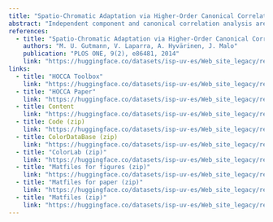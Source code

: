 ```yaml
---
title: "Spatio-Chromatic Adaptation via Higher-Order Canonical Correlation Analysis of Natural Images"
abstract: "Independent component and canonical correlation analysis are twogeneral-purpose statistical methods with wide applicability. Inneuroscience, independent component analysis of chromatic naturalimages explains the spatio-chromatic structure of primary corticalreceptive fields in terms of properties of the visual environment.Canonical correlation analysis explains similarly chromatic adaptationto different illuminations. But, as we show in this paper, neither ofthe two methods generalizes well to explain both spatio-chromaticprocessing and adaptation at the same time. We propose a statisticalmethod which combines the desirable properties of independent componentand canonical correlation analysis: It finds independent components ineach data set which, across the two data sets, are related to eachother via linear or higher-order correlations. The new method is aswidely applicable as canonical correlation analysis, and also to morethan two data sets. We call it higher-order canonical correlationanalysis. When applied to chromatic natural images, we found that itprovides a single (unified) statistical framework which accounts forboth spatio-chromatic processing and adaptation. Filters withspatio-chromatic tuning properties as in the primary visual cortexemerged and corresponding-colors psychophysics was reproducedreasonably well. We used the new method to make a theory-driventestable prediction on how the neural response to colored patternsshould change when the illumination changes. We predict shifts in theresponses which are comparable to the shifts reported for chromaticcontrast habituation."
references:
  - title: "Spatio-Chromatic Adaptation via Higher-Order Canonical Correlation Analysis of Natural Images"
    authors: "M. U. Gutmann, V. Laparra, A. Hyvärinen, J. Malo"
    publication: "PLOS ONE, 9(2), e86481, 2014"
    link: "https://huggingface.co/datasets/isp-uv-es/Web_site_legacy/resolve/main/code/soft_feature/Gutmann_PLOS_ONE_2014.pdf"
links:
  - title: "HOCCA Toolbox"
    link: "https://huggingface.co/datasets/isp-uv-es/Web_site_legacy/resolve/main/code/soft_feature/HOCCA_toolbox_v1.zip"
  - title: "HOCCA Paper"
    link: "https://huggingface.co/datasets/isp-uv-es/Web_site_legacy/resolve/main/code/soft_feature/Gutmann_PLOS_ONE_2014.pdf"
  - title: Content
    link: "https://huggingface.co/datasets/isp-uv-es/Web_site_legacy/resolve/main/code/soft_feature/content.txt"
  - title: Code (zip)
    link: "https://huggingface.co/datasets/isp-uv-es/Web_site_legacy/resolve/main/code/soft_feature/code.zip"
  - title: ColorDataBase (zip)
    link: "https://huggingface.co/datasets/isp-uv-es/Web_site_legacy/resolve/main/code/soft_feature/ColorDataBase.zip"
  - title: "ColorLab (zip)"
    link: "https://huggingface.co/datasets/isp-uv-es/Web_site_legacy/resolve/main/code/soft_feature/colorlab.zip"
  - title: "Matfiles for figures (zip)"
    link: "https://huggingface.co/datasets/isp-uv-es/Web_site_legacy/resolve/main/code/soft_feature/matfiles.for_figures_in_paper.zip"
  - title: "Matfiles for paper (zip)"
    link: "https://huggingface.co/datasets/isp-uv-es/Web_site_legacy/resolve/main/code/soft_feature/matfiles.paper.zip"
  - title: "Matfiles (zip)"
    link: "https://huggingface.co/datasets/isp-uv-es/Web_site_legacy/resolve/main/code/soft_feature/matfiles.zip"
---
```

